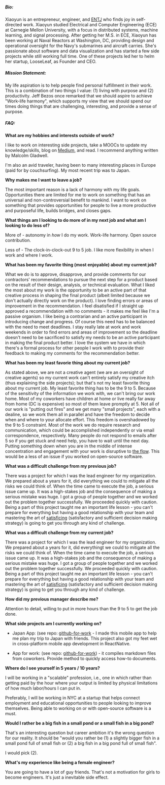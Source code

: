##### __Bio:__
Xiaoyun is an entrepreneur, engineer, and <a target="_blank" href="https://www.16personalities.com/entj-personality">ENTJ</a> who finds joy in self-directed work. Xiaoyun studied Electrical and Computer Engineering (ECE) at Carnegie Mellon University, with a focus in distributed systems, machine learning, and signal processing. After getting her M.S. in ECE, Xiaoyun has been working at Naval Reactors at Washington, DC, providing design and operational oversight for the Navy's submarines and aircraft carries. She's passionate about software and data visualization and has started a few side projects while still working full time. One of these projects led her to helm her startup, LooseLeaf, as Founder and CEO.

##### __Mission Statement:__
My life aspiration is to help people find personal fulfillment in their work. This is a combination of two things I value: (1) living with purpose and (2) productivity. Jeff Bezos once remarked that we should aspire to achieve "Work-life harmony", which supports my view that we should spend our times doing things that are challenging, interesting, and provide a sense of purpose.

##### __FAQ:__
__What are my hobbies and interests outside of work?__

I like to work on interesting side projects, take a MOOCs to update my knowledge/skills, blog on <a target="_blank" href="https://medium.com/@xiaoyunyang">Medium</a>, and read. I recommend anything written by Malcolm Gladwell.

I'm also an avid traveler, having been to many interesting places in Europe (paid for by couchsurfing). My most recent trip was to Japan.

__Why makes me I want to leave a job?__

The most important reason is a lack of harmony with my life goals. Opportunities there are limited for me to work on something that has an universal and non-controversial benefit to mankind. I want to work on something that provides opportunities for people to live a more productive and purposeful life, builds bridges, and closes gaps.

__What things am I looking to do more of in my next job and what am I looking to do less of?__

More of -  autonomy in _how_ I do my work. Work-life harmony. Open source contribution.

Less of - The clock-in-clock-out 9 to 5 job. I like more flexibility in when I work and where I work.

__What has been my favorite thing (most enjoyable) about my current job?__

What we do is to approve, disapprove, and provide comments for our contractors' recommendations to pursue the next step for a product based on the result of their design, analysis, or technical evaluation. What I liked the most about my work is the opportunity to be an active part of that creative process in shaping the final product (albeit limited because we don't actually directly work on the product). I love finding errors or areas of improvement in the recommendation. I feel disatisfied if I straight up approved a recommendation with no comments - it makes me feel like I'm a passive organism. I like being a contrarian and an active participant in introducing change and progress. Of course this need has to be balanced with the need to meet deadlines.  I stay really late at work and work weekends in order to find errors and areas of improvement so the deadline doesn't need to be sacrificed to satisfy my needs to be an active participant in making the final product better. I love the system we have in which there's a formal process for other people I work with to provide their feedback to making my comments for the recommendation better.


__What has been my least favorie thing about my current job?__

As stated above, we are not a creative agent (we are an oversight of creative agents) so my current work can't entirely satisfy my creative itch (thus explaining the side projects); but that's not my least favorite thing about my current job.  My least favorite thing has to be the 9 to 5. Because of the sensitivity of the information we work with, we can't bring our work home. Most of my coworkers have children at home or live really far away from home (DC is expensive) so most of them leave promptly at 5. Not all of our work is "putting out fires" and we get many "small projects", each with a dealine, so we work them all in parallel and have the freedom to decide when and where to your allocate effort. This freedom is overshadowed by the 9 to 5 constraint. Most of the work we do require research and communication, which could be accomplished independently or via email correspondence, respectively. Many people do not respond to emails after 5 so if you get stuck and need help, you have to wait until the next day. Putting something down when you are in the middle of intense concentration and engagement with your work is disruptive to [the flow](https://books.google.com/books/about/Flow.html?id=epmhVuaaoK0C&hl=en). This would be a less of an issue if you worked on open-source software.

__What was a difficult challenge from my previous job?__

There was a project for which I was the lead engineer for my organization. We prepared about a years for it, did everything we could to mitigate all the risks we could think of. When the time came to execute the job, a serious issue came up. It was a high-stakes job and the consequence of making a serious mistake was huge. I got a group of people together and we worked out the problem together successfully. We proceeded quickly with caution. Being a part of this project taught me an important life lesson - you can't prepare for everything but having a good relationship with your team and mastering the art of [satisficing](https://www.wikiwand.com/en/Satisficing) (satisfactory and sufficient decision making strategy) is going to get you through any kind of challenge.

__What was a difficult challenge from my current job?__

There was a project for which I was the lead engineer for my organization. We prepared about a years for it, did everythingt we could to mitigate all the risks we could think of. When the time came to execute the job, a serious issue came up. It was a high-stakes job and the consequence of making a serious mistake was huge. I got a group of people together and we worked out the problem together successfully. We proceeded quickly with caution. Being a part of this project taught me an important life lesson - you can't prepare for everything but having a good relationship with your team and mastering the art of [satisficing](https://www.wikiwand.com/en/Satisficing) (satisfactory and sufficient decision making strategy) is going to get you through any kind of challenge.

__How did my previous manager describe me?__

Attention to detail, willing to put in more hours than the 9 to 5 to get the job done.

__What side projects am I currently working on?__

* Japan App: (see repo: [github-for-work](https://github.com/xiaoyunyang/JapanApp) - I made this mobile app to help me plan my trip to Japan with friends. This project also got my feet wet in cross-platform mobile app development in ReactNative.

* App for work: (see repo: [github-for-work](https://github.com/xiaoyunyang/github-for-work)) - it compiles markdown files from coworkers. Provide method to quickly access how-to documents.

__Where do I see yourself in 5 years / 10 years?__

I will be working in a "scalable" profession, i.e., one in which rather than getting paid by the hour where your output is limited by physical limitations of how much labor/hours I can put in.

Preferably, I will be working in NYC at a startup that helps connect employment and educational opportunities to people looking to improve themselves. Being able to working on or with open-source software is a must.

__Would I rather be a big fish in a small pond or a small fish in a big pond?__

That's an interesting question but career ambition it's the wrong question for our reality. It should be "would you rather be (1) a slightly bigger fish in a small pond full of small fish or (2) a big fish in a big pond full of small fish".

I would pick (2).

__What's my experience like being a female engineer?__

You are going to have a lot of guy friends. That's not a motivation for girls to become engineers. It's just a inevitable side effect.
